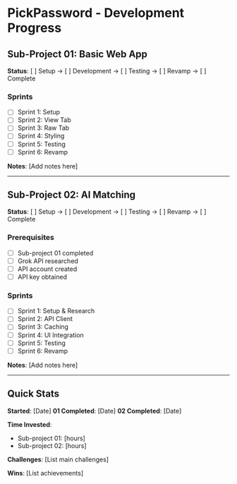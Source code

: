 # PickPassword - Development Progress

## Sub-Project 01: Basic Web App

**Status**: [ ] Setup → [ ] Development → [ ] Testing → [ ] Revamp → [ ] Complete

### Sprints
- [ ] Sprint 1: Setup
- [ ] Sprint 2: View Tab
- [ ] Sprint 3: Raw Tab
- [ ] Sprint 4: Styling
- [ ] Sprint 5: Testing
- [ ] Sprint 6: Revamp

**Notes**: [Add notes here]

---

## Sub-Project 02: AI Matching

**Status**: [ ] Setup → [ ] Development → [ ] Testing → [ ] Revamp → [ ] Complete

### Prerequisites
- [ ] Sub-project 01 completed
- [ ] Grok API researched
- [ ] API account created
- [ ] API key obtained

### Sprints
- [ ] Sprint 1: Setup & Research
- [ ] Sprint 2: API Client
- [ ] Sprint 3: Caching
- [ ] Sprint 4: UI Integration
- [ ] Sprint 5: Testing
- [ ] Sprint 6: Revamp

**Notes**: [Add notes here]

---

## Quick Stats

**Started**: [Date]
**01 Completed**: [Date]
**02 Completed**: [Date]

**Time Invested**:
- Sub-project 01: [hours]
- Sub-project 02: [hours]

**Challenges**: [List main challenges]

**Wins**: [List achievements]
